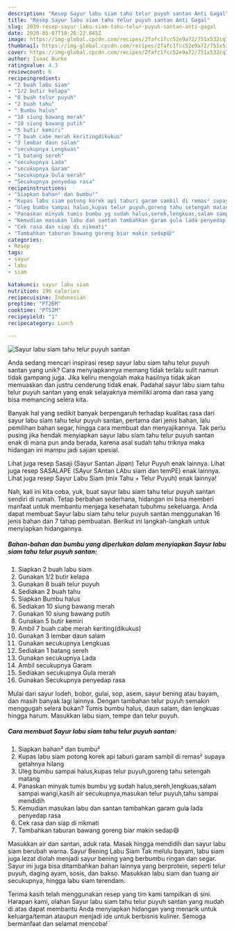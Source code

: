 ```yaml
---
description: "Resep Sayur labu siam tahu telur puyuh santan Anti Gagal"
title: "Resep Sayur labu siam tahu telur puyuh santan Anti Gagal"
slug: 2039-resep-sayur-labu-siam-tahu-telur-puyuh-santan-anti-gagal
date: 2020-05-07T10:26:22.845Z
image: https://img-global.cpcdn.com/recipes/2fafc1fcc52e9a72/751x532cq70/sayur-labu-siam-tahu-telur-puyuh-santan-foto-resep-utama.jpg
thumbnail: https://img-global.cpcdn.com/recipes/2fafc1fcc52e9a72/751x532cq70/sayur-labu-siam-tahu-telur-puyuh-santan-foto-resep-utama.jpg
cover: https://img-global.cpcdn.com/recipes/2fafc1fcc52e9a72/751x532cq70/sayur-labu-siam-tahu-telur-puyuh-santan-foto-resep-utama.jpg
author: Isaac Burke
ratingvalue: 4.3
reviewcount: 6
recipeingredient:
- "2 buah labu siam"
- "1/2 butir kelapa"
- "8 buah telur puyuh"
- "2 buah tahu"
- " Bumbu halus"
- "10 siung bawang merah"
- "10 siung bawang putih"
- "5 butir kemiri"
- "7 buah cabe merah keritingdikukus"
- "3 lembar daun salam"
- "secukupnya Lengkuas"
- "1 batang sereh"
- "secukupnya Lada"
- "secukupnya Garam"
- "secukupnya Gula merah"
- "Secukupnya penyedap rasa"
recipeinstructions:
- "Siapkan bahan² dan bumbu²"
- "Kupas labu siam potong korek api taburi garam sambil di remas² supaya getahnya hilang"
- "Uleg bumbu sampai halus,kupas telur puyuh,goreng tahu setengah matang"
- "Panaskan minyak tumis bumbu yg sudah halus,sereh,lengkuas,salam sampai wangi,kasih air secukupnya,masukan telur puyuh,tahu sampai mendidih"
- "Kemudian masukan labu dan santan tambahkan garam gula lada penyedap rasa"
- "Cek rasa dan siap di nikmati"
- "Tambahkan taburan bawang goreng biar makin sedap😄"
categories:
- Resep
tags:
- sayur
- labu
- siam

katakunci: sayur labu siam 
nutrition: 196 calories
recipecuisine: Indonesian
preptime: "PT26M"
cooktime: "PT52M"
recipeyield: "1"
recipecategory: Lunch

---
```



![Sayur labu siam tahu telur puyuh santan](https://img-global.cpcdn.com/recipes/2fafc1fcc52e9a72/751x532cq70/sayur-labu-siam-tahu-telur-puyuh-santan-foto-resep-utama.jpg)

Anda sedang mencari inspirasi resep sayur labu siam tahu telur puyuh santan yang unik? Cara menyiapkannya memang tidak terlalu sulit namun tidak gampang juga. Jika keliru mengolah maka hasilnya tidak akan memuaskan dan justru cenderung tidak enak. Padahal sayur labu siam tahu telur puyuh santan yang enak selayaknya memiliki aroma dan rasa yang bisa memancing selera kita.

Banyak hal yang sedikit banyak berpengaruh terhadap kualitas rasa dari sayur labu siam tahu telur puyuh santan, pertama dari jenis bahan, lalu pemilihan bahan segar, hingga cara membuat dan menyajikannya. Tak perlu pusing jika hendak menyiapkan sayur labu siam tahu telur puyuh santan enak di mana pun anda berada, karena asal sudah tahu triknya maka hidangan ini mampu jadi sajian spesial.

Lihat juga resep Sasaji (Sayur Santan Jipan) Telur Puyuh enak lainnya. Lihat juga resep SASALAPE (SAyur SAntan LAbu siam dan temPE) enak lainnya. Lihat juga resep Sayur Labu Siam (mix Tahu + Telur Puyuh) enak lainnya!


Nah, kali ini kita coba, yuk, buat sayur labu siam tahu telur puyuh santan sendiri di rumah. Tetap berbahan sederhana, hidangan ini bisa memberi manfaat untuk membantu menjaga kesehatan tubuhmu sekeluarga. Anda dapat membuat Sayur labu siam tahu telur puyuh santan menggunakan 16 jenis bahan dan 7 tahap pembuatan. Berikut ini langkah-langkah untuk menyiapkan hidangannya.

<!--inarticleads1-->

##### Bahan-bahan dan bumbu yang diperlukan dalam menyiapkan Sayur labu siam tahu telur puyuh santan:

1. Siapkan 2 buah labu siam
1. Gunakan 1/2 butir kelapa
1. Gunakan 8 buah telur puyuh
1. Sediakan 2 buah tahu
1. Siapkan  Bumbu halus
1. Sediakan 10 siung bawang merah
1. Gunakan 10 siung bawang putih
1. Gunakan 5 butir kemiri
1. Ambil 7 buah cabe merah keriting(dikukus)
1. Gunakan 3 lembar daun salam
1. Gunakan secukupnya Lengkuas
1. Sediakan 1 batang sereh
1. Gunakan secukupnya Lada
1. Ambil secukupnya Garam
1. Sediakan secukupnya Gula merah
1. Gunakan Secukupnya penyedap rasa


Mulai dari sayur lodeh, bobor, gulai, sop, asem, sayur bening atau bayam, dan masih banyak lagi lainnya. Dengan tambahan telur puyuh semakin menggugah selera bukan? Tumis bumbu halus, daun salam, dan lengkuas hingga harum. Masukkan labu siam, tempe dan telur puyuh. 

<!--inarticleads2-->

##### Cara membuat Sayur labu siam tahu telur puyuh santan:

1. Siapkan bahan² dan bumbu²
1. Kupas labu siam potong korek api taburi garam sambil di remas² supaya getahnya hilang
1. Uleg bumbu sampai halus,kupas telur puyuh,goreng tahu setengah matang
1. Panaskan minyak tumis bumbu yg sudah halus,sereh,lengkuas,salam sampai wangi,kasih air secukupnya,masukan telur puyuh,tahu sampai mendidih
1. Kemudian masukan labu dan santan tambahkan garam gula lada penyedap rasa
1. Cek rasa dan siap di nikmati
1. Tambahkan taburan bawang goreng biar makin sedap😄


Masukkan air dan santan, aduk rata. Masak hingga mendidih dan sayur labu siam berubah warna. Sayur Bening Labu Siam Tak melulu bayam, labu siam juga lezat diolah menjadi sayur bening yang berbumbu ringan dan segar. Sayur ini juga bisa ditambahkan bahan lainnya yang berprotein, seperti telur puyuh, daging ayam, sosis, dan bakso. Masukkan labu siam dan tuang air secukupnya, hingga labu siam terendam. 

Terima kasih telah menggunakan resep yang tim kami tampilkan di sini. Harapan kami, olahan Sayur labu siam tahu telur puyuh santan yang mudah di atas dapat membantu Anda menyiapkan hidangan yang menarik untuk keluarga/teman ataupun menjadi ide untuk berbisnis kuliner. Semoga bermanfaat dan selamat mencoba!
